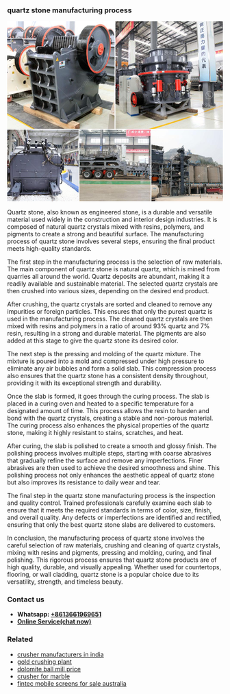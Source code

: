 <h3>quartz stone manufacturing process</h3><img src='1708322876.jpg' alt=''><p>Quartz stone, also known as engineered stone, is a durable and versatile material used widely in the construction and interior design industries. It is composed of natural quartz crystals mixed with resins, polymers, and pigments to create a strong and beautiful surface. The manufacturing process of quartz stone involves several steps, ensuring the final product meets high-quality standards.</p><p>The first step in the manufacturing process is the selection of raw materials. The main component of quartz stone is natural quartz, which is mined from quarries all around the world. Quartz deposits are abundant, making it a readily available and sustainable material. The selected quartz crystals are then crushed into various sizes, depending on the desired end product.</p><p>After crushing, the quartz crystals are sorted and cleaned to remove any impurities or foreign particles. This ensures that only the purest quartz is used in the manufacturing process. The cleaned quartz crystals are then mixed with resins and polymers in a ratio of around 93% quartz and 7% resin, resulting in a strong and durable material. The pigments are also added at this stage to give the quartz stone its desired color.</p><p>The next step is the pressing and molding of the quartz mixture. The mixture is poured into a mold and compressed under high pressure to eliminate any air bubbles and form a solid slab. This compression process also ensures that the quartz stone has a consistent density throughout, providing it with its exceptional strength and durability.</p><p>Once the slab is formed, it goes through the curing process. The slab is placed in a curing oven and heated to a specific temperature for a designated amount of time. This process allows the resin to harden and bond with the quartz crystals, creating a stable and non-porous material. The curing process also enhances the physical properties of the quartz stone, making it highly resistant to stains, scratches, and heat.</p><p>After curing, the slab is polished to create a smooth and glossy finish. The polishing process involves multiple steps, starting with coarse abrasives that gradually refine the surface and remove any imperfections. Finer abrasives are then used to achieve the desired smoothness and shine. This polishing process not only enhances the aesthetic appeal of quartz stone but also improves its resistance to daily wear and tear.</p><p>The final step in the quartz stone manufacturing process is the inspection and quality control. Trained professionals carefully examine each slab to ensure that it meets the required standards in terms of color, size, finish, and overall quality. Any defects or imperfections are identified and rectified, ensuring that only the best quartz stone slabs are delivered to customers.</p><p>In conclusion, the manufacturing process of quartz stone involves the careful selection of raw materials, crushing and cleaning of quartz crystals, mixing with resins and pigments, pressing and molding, curing, and final polishing. This rigorous process ensures that quartz stone products are of high quality, durable, and visually appealing. Whether used for countertops, flooring, or wall cladding, quartz stone is a popular choice due to its versatility, strength, and timeless beauty.</p><h3>Contact us</h3><ul><li><strong>Whatsapp:&nbsp;<a href="https://wa.me/8613661969651">+8613661969651</a></strong></li><li><a href="https://swt.shibang-china.com/?git&amp;zhl&amp;quartz stone manufacturing process"><strong>Online Service(chat now)</strong></a></li></ul><h3>Related</h3><ul><li><a href='crusher manufacturers in india.md'>crusher manufacturers in india</a></li><li><a href='gold crushing plant.md'>gold crushing plant</a></li><li><a href='dolomite ball mill price.md'>dolomite ball mill price</a></li><li><a href='crusher for marble.md'>crusher for marble</a></li><li><a href='fintec mobile screens for sale australia.md'>fintec mobile screens for sale australia</a></li></ul>